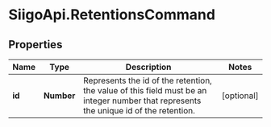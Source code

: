 # SiigoApi.RetentionsCommand

## Properties

Name | Type | Description | Notes
------------ | ------------- | ------------- | -------------
**id** | **Number** | Represents the id of the retention, the value of this field must be an integer  number that represents the unique id of the retention. | [optional] 


